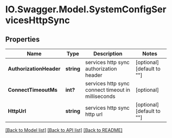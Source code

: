 # IO.Swagger.Model.SystemConfigServicesHttpSync
## Properties

Name | Type | Description | Notes
------------ | ------------- | ------------- | -------------
**AuthorizationHeader** | **string** | services http sync authorization header | [optional] [default to ""]
**ConnectTimeoutMs** | **int?** | services http sync connect timeout in milliseconds | [optional] 
**HttpUrl** | **string** | services http sync http url | [optional] [default to ""]

[[Back to Model list]](../README.md#documentation-for-models) [[Back to API list]](../README.md#documentation-for-api-endpoints) [[Back to README]](../README.md)

